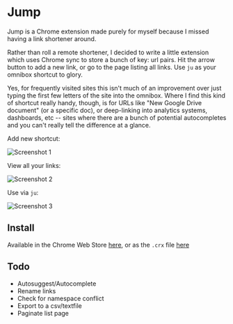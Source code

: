 Jump
============

Jump is a Chrome extension made purely for myself because I missed having a link shortener around.

Rather than roll a remote shortener, I decided to write a little extension which uses Chrome sync to store a bunch of key: url pairs. Hit the arrow button to add a new link, or go to the page listing all links. Use `ju` as your omnibox shortcut to glory.

Yes, for frequently visited sites this isn't much of an improvement over just typing the first few letters of the site into the omnibox. Where I find this kind of shortcut really handy, though, is for URLs like "New Google Drive document" (or a specific doc), or deep-linking into analytics systems, dashboards, etc -- sites where there are a bunch of potential autocompletes and you can't really tell the difference at a glance.


Add new shortcut:

![Screenshot 1](https://photos-6.dropbox.com/t/0/AAC6IWEMtW47GP1id-olhYZwnO0fWqFHfLEnlRBibEvtWg/12/801807/png/1024x768/3/1388653200/0/2/Screenshot%202014-01-01%2023.47.21.png/5kIAvBmODS29qofGTfG5ZpruoDxEAEvFRZtYh7HX-8U)

View all your links:

![Screenshot 2](https://photos-6.dropbox.com/t/0/AAAhi-xik2PhjYBBj2Uqc6-aAKeEow4-L8yxkqvsykTd8Q/12/801807/png/1024x768/3/1388653200/0/2/Screenshot%202014-01-01%2023.35.57.png/8BvW2ynycm00aiYtirwacPCWuOGzChtX6t6tUJL22SU)

Use via `ju`:

![Screenshot 3](https://photos-2.dropbox.com/t/0/AAASxHsQu8GMC92yK3kRol2DjL0Rr5BsKshg4yXwvJ3vFw/12/801807/png/1024x768/3/1388653200/0/2/Screenshot%202014-01-01%2023.44.00.png/8AaAky-s2AonOI7qi2e8_AG2nr6tkhvqszR8vO-Onm0)

Install
-------
Available in the Chrome Web Store [here](https://chrome.google.com/webstore/detail/empty-title/deeodhnicjhejapbkohokpgglnnmgbkc), or as the `.crx` file [here](https://github.com/jennielees/jump/blob/master/jump.crx)

Todo
---

* Autosuggest/Autocomplete
* Rename links
* Check for namespace conflict
* Export to a csv/textfile
* Paginate list page

